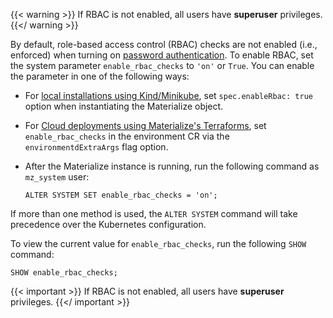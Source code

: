 {{< warning >}}
If RBAC is not enabled, all users have <red>**superuser**</red> privileges.
{{</ warning >}}

By default, role-based access control (RBAC) checks are not enabled (i.e.,
enforced) when turning on [password
authentication](/manage/authentication/#configuring-password-authentication). To
enable RBAC, set the system parameter `enable_rbac_checks` to `'on'` or `True`.
You can enable the parameter in one of the following ways:

- For [local installations using Kind/Minikube](/installation/#install-locally),
  set `spec.enableRbac: true` option when instantiating the Materialize object.

- For [Cloud deployments using Materialize's
  Terraforms](/installation/#install-on-cloud-provider), set
  `enable_rbac_checks` in the environment CR via the `environmentdExtraArgs`
  flag option.

- After the Materialize instance is running, run the following command as
  `mz_system` user:

  ```mzsql
  ALTER SYSTEM SET enable_rbac_checks = 'on';
  ```

If more than one method is used, the `ALTER SYSTEM` command will take precedence
over the Kubernetes configuration.

To view the current value for `enable_rbac_checks`, run the following `SHOW`
command:

```mzsql
SHOW enable_rbac_checks;
```

{{< important >}}
If RBAC is not enabled, all users have <red>**superuser**</red> privileges.
{{</ important >}}
